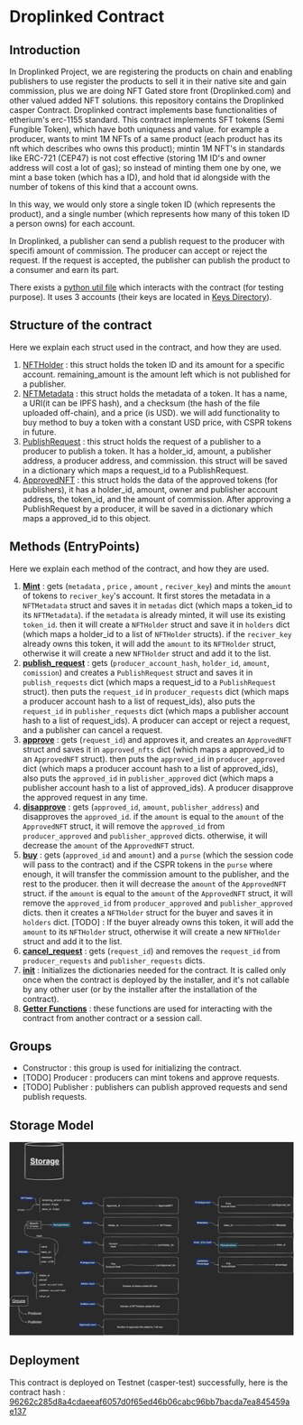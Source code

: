 # Droplinked Contract
## Introduction
In Droplinked Project, we are registering the products on chain and enabling publishers to use register the products to sell it in their native site and gain commission, plus we are doing NFT Gated store front (Droplinked.com) and other valued added NFT solutions. this repository contains the Droplinked casper Contract.
Droplinked contract implements base functionalities of etherium's erc-1155 standard. This contract implements SFT tokens (Semi Fungible Token), which have both uniquness and value. for example a producer, wants to mint 1M NFTs of a same product (each product has its nft which describes who owns this product); mintin 1M NFT's in standards like ERC-721 (CEP47) is not cost effective (storing 1M ID's and owner address will cost a lot of gas); so instead of minting them one by one, we mint a base token (which has a ID), and hold that id alongside with the number of tokens of this kind that a account owns. 

In this way, we would only store a single token ID (which represents the product), and a single number (which represents how many of this token ID a person owns) for each account. 

In Droplinked, a publisher can send a publish request to the producer with specifi amount of commission. The producer can accept or reject the request. If the request is accepted, the publisher can publish the product to a consumer and earn its part. 

There exists a [python util file](https://github.com/FLATLAY/droplinked_casper/blob/b089e7c3bc9c04304fa5eb5984902297ec939c85/ndpc_contract/util.py) which interacts with the contract (for testing purpose). It uses 3 accounts (their keys are located in [Keys Directory](https://github.com/FLATLAY/droplinked_casper/tree/b089e7c3bc9c04304fa5eb5984902297ec939c85/ndpc_contract/keys)).
  
## Structure of the contract
Here we explain each struct used in the contract, and how they are used.

1. [NFTHolder](https://github.com/FLATLAY/droplinked_casper/blob/8378af28ebeda4559ae76044d41ff9cdcc770227/ndpc_contract/contract/src/ndpc_types.rs#L33-L37) : this struct holds the token ID and its amount for a specific account. remaining_amount is the amount left which is not published for a publisher.
2. [NFTMetadata](https://github.com/FLATLAY/droplinked_casper/blob/8378af28ebeda4559ae76044d41ff9cdcc770227/ndpc_contract/contract/src/ndpc_types.rs#L26-L31) : this struct holds the metadata of a token. It has a name, a URI(it can be IPFS hash), and a checksum (the hash of the file uploaded off-chain), and a price (is USD). we will add functionality to buy method to buy a token with a constant USD price, with CSPR tokens in future.
3. [PublishRequest](https://github.com/FLATLAY/droplinked_casper/blob/8378af28ebeda4559ae76044d41ff9cdcc770227/ndpc_contract/contract/src/ndpc_types.rs#L19-L25) : this struct holds the request of a publisher to a producer to publish a token. It has a holder_id, amount, a publisher address, a producer address, and commission. this struct will be saved in a dictionary which maps a request_id to a PublishRequest.
4. [ApprovedNFT](https://github.com/FLATLAY/droplinked_casper/blob/8378af28ebeda4559ae76044d41ff9cdcc770227/ndpc_contract/contract/src/ndpc_types.rs#L39-L46) : this struct holds the data of the approved tokens (for publishers), it has a holder_id, amount, owner and publisher account address, the token_id, and the amount of commission. After approving a PublishRequest by a producer, it will be saved in a dictionary which maps a approved_id to this object.

## Methods (EntryPoints)
Here we explain each method of the contract, and how they are used.

1. [**Mint**](https://github.com/FLATLAY/droplinked_casper/blob/8378af28ebeda4559ae76044d41ff9cdcc770227/ndpc_contract/contract/src/main.rs#L46-L110) : gets (`metadata` , `price` , `amount` , `reciver_key`) and mints the `amount` of tokens to `reciver_key`'s account. It first stores the metadata in a `NFTMetadata` struct and saves it in `metadas` dict (which maps a token_id to its `NFTMetadata`). if the `metadata` is already minted, it will use its existing `token_id`. then it will create a `NFTHolder` struct and save it in `holders` dict (which maps a holder_id to a list of `NFTHolder` structs). if the `reciver_key` already owns this token, it will add the `amount` to its `NFTHolder` struct, otherwise it will create a new `NFTHolder` struct and add it to the list.
2. [**publish_request**](https://github.com/FLATLAY/droplinked_casper/blob/8378af28ebeda4559ae76044d41ff9cdcc770227/ndpc_contract/contract/src/main.rs#L470-L534) : gets (`producer_account_hash`, `holder_id`, `amount`, `comission`) and creates a `PublishRequest` struct and saves it in `publish_requests` dict (which maps a request_id to a `PublishRequest` struct). then puts the `request_id` in `producer_requests` dict (which maps a producer account hash to a list of request_ids), also puts the `request_id` in `publisher_requests` dict (which maps a publisher account hash to a list of request_ids). A producer can accept or reject a request, and a publisher can cancel a request.
3. [**approve**](https://github.com/FLATLAY/droplinked_casper/blob/8378af28ebeda4559ae76044d41ff9cdcc770227/ndpc_contract/contract/src/main.rs#L113-L219) : gets (`request_id`) and approves it, and creates an `ApprovedNFT` struct and saves it in `approved_nfts` dict (which maps a approved_id to an `ApprovedNFT` struct). then puts the `approved_id` in `producer_approved` dict (which maps a producer account hash to a list of approved_ids), also puts the `approved_id` in `publisher_approved` dict (which maps a publisher account hash to a list of approved_ids). A producer disapprove the approved request in any time.
4. [**disapprove**](https://github.com/FLATLAY/droplinked_casper/blob/8378af28ebeda4559ae76044d41ff9cdcc770227/ndpc_contract/contract/src/main.rs#L222-L284) : gets (`approved_id`, `amount`, `publisher_address`) and disapproves the `approved_id`. if the `amount` is equal to the `amount` of the `ApprovedNFT` struct, it will remove the `approved_id` from `producer_approved` and `publisher_approved` dicts. otherwise, it will decrease the `amount` of the `ApprovedNFT` struct.
5. [**buy**](https://github.com/FLATLAY/droplinked_casper/blob/8378af28ebeda4559ae76044d41ff9cdcc770227/ndpc_contract/contract/src/main.rs#L286-L415) : gets (`approved_id` and `amount`) and a `purse` (which the session code will pass to the contract) and if the CSPR tokens in the `purse` where enough, it will transfer the commission amount to the publisher, and the rest to the producer. then it will decrease the `amount` of the `ApprovedNFT` struct. if the `amount` is equal to the `amount` of the `ApprovedNFT` struct, it will remove the `approved_id` from `producer_approved` and `publisher_approved` dicts. then it creates a `NFTHolder` struct for the buyer and saves it in `holders` dict. [TODO] : If the buyer already owns this token, it will add the `amount` to its `NFTHolder` struct, otherwise it will create a new `NFTHolder` struct and add it to the list.
6. [**cancel_request**](https://github.com/FLATLAY/droplinked_casper/blob/8378af28ebeda4559ae76044d41ff9cdcc770227/ndpc_contract/contract/src/main.rs#L536-L565) : gets (`request_id`) and removes the `request_id` from `producer_requests` and `publisher_requests` dicts.
7. [**init**](https://github.com/FLATLAY/droplinked_casper/blob/8378af28ebeda4559ae76044d41ff9cdcc770227/ndpc_contract/contract/src/main.rs#L567-L580) : Initializes the dictionaries needed for the contract. It is called only once when the contract is deployed by the installer, and it's not callable by any other user (or by the installer after the installation of the contract).
8. [**Getter Functions**](https://github.com/FLATLAY/droplinked_casper/blob/8378af28ebeda4559ae76044d41ff9cdcc770227/ndpc_contract/contract/src/constants.rs#L39-L40) : these functions are used for interacting with the contract from another contract or a session call.

## Groups
- Constructor : this group is used for initializing the contract.
- [TODO] Producer : producers can mint tokens and approve requests.
- [TODO] Publisher : publishers can publish approved requests and send publish requests.

## Storage Model

![storageModel](https://raw.githubusercontent.com/FLATLAY/droplinked_casper/main/ndpc_contract/Storage.jpg)

## Deployment

This contract is deployed on Testnet (casper-test) successfully, here is the contract hash : [96262c285d8a4cdaeeaf6057d0f65ed46b06cabc96bb7bacda7ea845459ae137](https://testnet.cspr.live/contract/96262c285d8a4cdaeeaf6057d0f65ed46b06cabc96bb7bacda7ea845459ae137)
